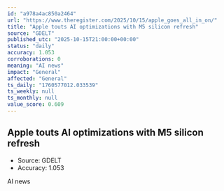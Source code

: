 ```yaml
---
id: "a978a4ac850a2464"
url: "https://www.theregister.com/2025/10/15/apple_goes_all_in_on/"
title: "Apple touts AI optimizations with M5 silicon refresh"
source: "GDELT"
published_utc: "2025-10-15T21:00:00+00:00"
status: "daily"
accuracy: 1.053
corroborations: 0
meaning: "AI news"
impact: "General"
affected: "General"
ts_daily: "1760577012.033539"
ts_weekly: null
ts_monthly: null
value_score: 0.609
---
```

## Apple touts AI optimizations with M5 silicon refresh

- Source: GDELT
- Accuracy: 1.053

AI news
